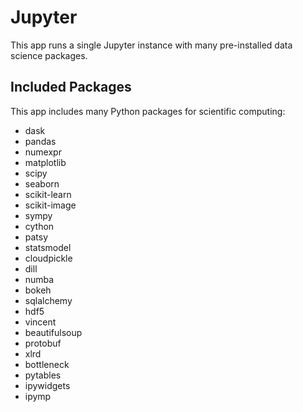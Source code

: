 # Jupyter

This app runs a single Jupyter instance with many pre-installed data science packages.

## Included Packages

This app includes many Python packages for scientific computing:

- dask
- pandas
- numexpr
- matplotlib
- scipy
- seaborn
- scikit-learn
- scikit-image
- sympy
- cython
- patsy
- statsmodel
- cloudpickle
- dill
- numba
- bokeh
- sqlalchemy
- hdf5
- vincent
- beautifulsoup
- protobuf
- xlrd
- bottleneck
- pytables
- ipywidgets
- ipymp 